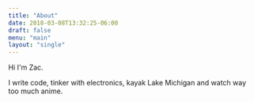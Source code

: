 ```yaml
---
title: "About"
date: 2018-03-08T13:32:25-06:00
draft: false
menu: "main"
layout: "single"
---
```

Hi I'm Zac. 

I write code, tinker with electronics, kayak Lake Michigan and watch way too much anime. 	